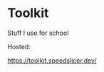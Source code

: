 # Toolkit
Stuff I use for school

Hosted:

[https://toolkit.speedslicer.dev/
](https://toolkit.speedslicer.dev/)
